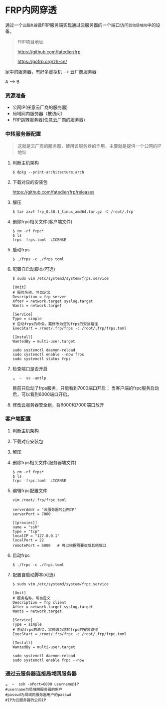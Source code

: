 # FRP内网穿透

通过一个`云服务器`做FRP服务端实现通过云服务器的一个端口访问`其他局域网`中的设备。

> FRP项目地址
>
> https://github.com/fatedier/frp
>
> https://gofrp.org/zh-cn/

家中的服务器，有好多虚拟机   -->   云厂商服务器

A						-->  B

### 资源准备

- 公网IP(任意云厂商的服务器)
- 局域网内服务器（被访问）
- FRP跳转服务器(任意云厂商的服务器)

### 中转服务器配置

> 这就是云厂商的服务器，使用该服务器的作用，主要就是提供一个公网的IP地址

1. 判断主机架构

   ```shell
   $ dpkg --print-architecture;arch
   ```

2. 下载对应的安装包

   https://github.com/fatedier/frp/releases

3. 解压

   ```shell
   $ tar zxvf frp_0.58.1_linux_amd64.tar.gz -C /root/.frp
   ```

4. 删除frpc相关文件(客户端文件)

   ```shell
   $ rm -rf frpc*                           
   $ ls
   frps  frps.toml  LICENSE
   ```

5. 启动frps

   ```shell
   $ ./frps -c ./frps.toml
   ```

6. 配置自启动脚本(可选)

   ```shell
   $ sudo vim /etc/systemd/system/frps.service
   
   [Unit]
   # 服务名称，可自定义
   Description = frp server
   After = network.target syslog.target
   Wants = network.target
   
   [Service]
   Type = simple
   # 启动frps的命令，需修改为您的frps的安装路径
   ExecStart = /root/.frp/frps -c /root/.frp/frps.toml
   
   [Install]
   WantedBy = multi-user.target
   ```

   ```shell
   sudo systemctl daemon-reload
   sudo systemctl enable --now frps
   sudo systemctl status frps
   ```

7. 检查端口是否开启

   ```shell
   ☁  ~  ss -antlp
   ```
   目前只启动了frps服务，只能看到7000端口开启；
   当客户端的frpc服务启动后，可以看到6000端口开启。

8. 修改云服务器安全组，将6000和7000端口放开

### 客户端配置

1. 判断主机架构

2. 下载对应安装包

3. 解压

4. 删除frps相关文件(服务器端文件)

   ```shell
   $ rm -rf frps*                           
   $ ls
   frpc  frpc.toml  LICENSE
   ```

5. 编辑frpc配置文件

   ```shell
   vim /root/.frp/frpc.toml
   
   serverAddr = "云服务器的公网IP"
   serverPort = 7000
   
   [[proxies]]
   name = "ssh"
   type = "tcp"
   localIP = "127.0.0.1"
   localPort = 22
   remotePort = 6000   # 可以根据需要改成其他端口
   ```

6. 启动frpc

   ```shell
   $ ./frpc -c ./frpc.toml
   ```

7. 配置自启动脚本(可选)

   ```shell
   $ sudo vim /etc/systemd/system/frpc.service
   
   [Unit]
   # 服务名称，可自定义
   Description = frp client
   After = network.target syslog.target
   Wants = network.target
   
   [Service]
   Type = simple
   # 启动frps的命令，需修改为您的frps的安装路径
   ExecStart = /root/.frp/frpc -c /root/.frp/frpc.toml
   
   [Install]
   WantedBy = multi-user.target
   ```

   ```shell
   sudo systemctl daemon-reload
   sudo systemctl enable frpc --now
   ```

### 通过云服务器连接局域网服务器

```shell
☁  ~  ssh -oPort=6000 username@IP
#username为局域网服务器的用户
#passwd为局域网服务器用户的passwd
#IP为云服务器的公网IP
```
